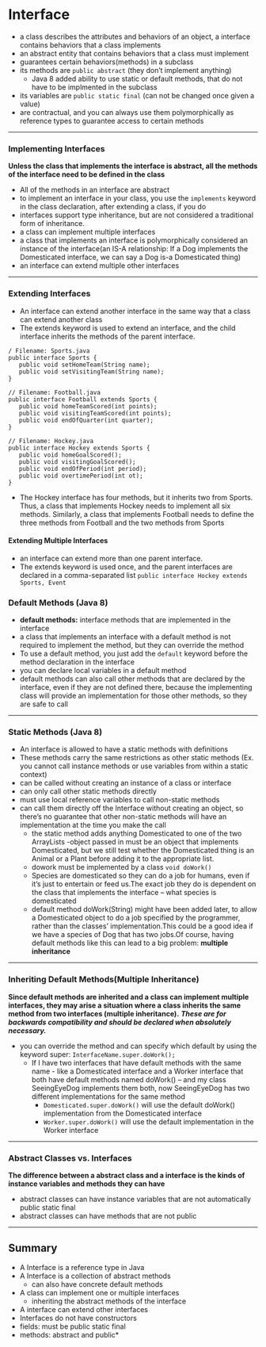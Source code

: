 # Interface
- a class describes the attributes and behaviors of an object, a interface contains behaviors that a class implements
- an abstract entity that contains behaviors that a class must implement
- guarantees certain behaviors(methods) in a subclass
- its methods are `public abstract` (they don’t implement anything)
    - Java 8 added ability to use static or default methods, that do not have to be implmented in the subclass
- its variables are `public static final` (can not be changed once given a value)
- are contractual, and you can always use them polymorphically as reference types to guarantee access to certain methods
________________________________

### Implementing Interfaces
**Unless the class that implements the interface is abstract, all the methods of the interface need to be defined in the class**
- All of the methods in an interface are abstract
- to implement an interface in your class, you use the `implements` keyword in the class declaration, after extending a class, if you do
- interfaces support type inheritance, but are not considered a traditional form of inheritance. 
- a class can implement multiple interfaces
- a class that implements an interface is polymorphically considered an instance of the interface(an IS-A relationship: If a Dog implements the Domesticated interface, we can say a Dog is-a Domesticated thing)
- an interface can extend multiple other interfaces

 --------------------------

### Extending Interfaces
- An interface can extend another interface in the same way that a class can extend another class
- The extends keyword is used to extend an interface, and the child interface inherits the methods of the parent interface. 
```
/ Filename: Sports.java
public interface Sports {
   public void setHomeTeam(String name);
   public void setVisitingTeam(String name);
}

// Filename: Football.java
public interface Football extends Sports {
   public void homeTeamScored(int points);
   public void visitingTeamScored(int points);
   public void endOfQuarter(int quarter);
}

// Filename: Hockey.java
public interface Hockey extends Sports {
   public void homeGoalScored();
   public void visitingGoalScored();
   public void endOfPeriod(int period);
   public void overtimePeriod(int ot);
}
```
- The Hockey interface has four methods, but it inherits two from Sports. Thus, a class that implements Hockey needs to implement all six methods. Similarly, a class that implements Football needs to define the three methods from Football and the two methods from Sports

#### Extending Multiple Interfaces
- an interface can extend more than one parent interface.
- The extends keyword is used once, and the parent interfaces are declared in a comma-separated list
`public interface Hockey extends Sports, Event`

### Default Methods (Java 8)
- **default methods:** interface methods that are implemented in the interface
- a class that implements an interface with a default method is not required to implement the method, but they can override the method
- To use a default method, you just add the `default` keyword before the method declaration in the interface
- you can declare local variables in a default method
- default methods can also call other methods that are declared by the interface, even if they are not defined there, because the implementing class will provide an implementation for those other methods, so they are safe to call

_______________________________________________

### Static Methods (Java 8)
- An interface is allowed to have a static methods with definitions
- These methods carry the same restrictions as other static methods (Ex. you cannot call instance methods or use variables from within a static context)
- can be called without creating an instance of a class or interface
- can only call other static methods directly
- must use local reference variables to call non-static methods
- can call them directly off the Interface without creating an object, so there’s no guarantee that other non-static methods will have an implementation at the time you make the call
    - the static method adds anything Domesticated to one of the two ArrayLists
    -object passed in must be an object that implements Domesticated, but we still test whether the Domesticated thing is an Animal or a Plant before adding it to the appropriate list.
    - dowork must be implemented by a class `void doWork()`
    - Species are domesticated so they can do a job for humans, even if it’s just to entertain or feed us.The exact job they do is dependent on the class that implements the interface – what species is domesticated
     - default method doWork(String) might have been added later, to allow a Domesticated object to do a job specified by the programmer, rather than the classes’ implementation.This could be a good idea if we have a species of Dog that has two jobs.Of course, having default methods like this can lead to a big problem: **multiple inheritance**
________________________________________

### Inheriting Default Methods(Multiple Inheritance)
**Since default methods are inherited and a class can implement multiple interfaces, they may arise a situation where a class inherits the same method from two interfaces (multiple inheritance).** 
***These are for backwards compatibility and should be declared when absolutely necessary.***
- you can override the method and can specify which default by using the keyword super: `InterfaceName.super.doWork();`
    - If I have two interfaces that have default methods with the same name - like a Domesticated interface and a Worker interface that both have default methods named doWork() – and my class SeeingEyeDog implements them both, now SeeingEyeDog has two different implementations for the same method
        - `Domesticated.super.doWork()` will use the default doWork() implementation from the Domesticated interface
        - `Worker.super.doWork()` will use the default implementation in the Worker interface
-------------------------------------

### Abstract Classes vs. Interfaces
**The difference between a abstract class and a interface is the kinds of instance variables and methods they can have** 
- abstract classes can have instance variables that are not automatically public static final
- abstract classes can have methods that are not public

____________________________
## Summary
- A Interface is a reference type in Java
- A Interface is a collection of abstract methods
   - can also have concrete default methods
- A class can implement one or multiple interfaces
   - inheriting the abstract methods of the interface
- A interface can extend other interfaces
- Interfaces do not have constructors
- fields: must be public static final
- methods: abstract and public*